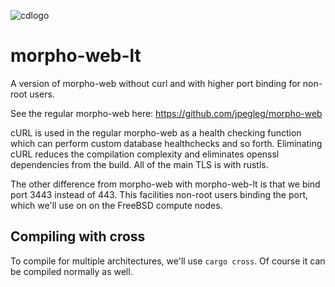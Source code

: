 ![cdlogo](https://carefuldata.com/images/cdlogo.png)

# morpho-web-lt

A version of morpho-web without curl and with higher port binding for non-root users.

See the regular morpho-web here: https://github.com/jpegleg/morpho-web

cURL is used in the regular morpho-web as a health checking function which can perform
custom database healthchecks and so forth. Eliminating cURL reduces the
compilation complexity and eliminates openssl dependencies from the build. All
of the main TLS is with rustls.

The other difference from morpho-web with morpho-web-lt is that we bind port 3443 instead of 443.
This facilities non-root users binding the port, which we'll use on on the FreeBSD compute nodes.

## Compiling with cross

To compile for multiple architectures, we'll use `cargo cross`. Of course it can
be compiled normally as well.
